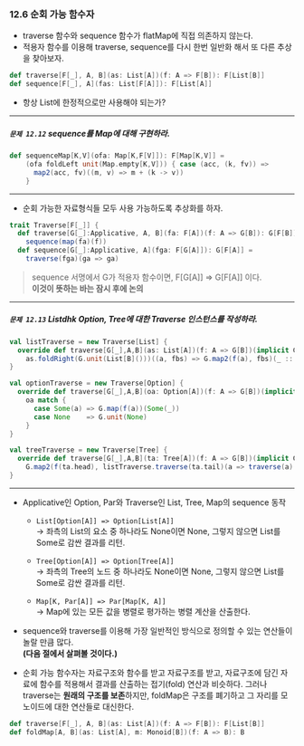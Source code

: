 ### 12.6 순회 가능 함수자

* traverse 함수와 sequence 함수가 flatMap에 직접 의존하지 않는다.
* 적용자 함수를 이용해 traverse, sequence를 다시 한번 일반화 해서 또 다른 추상을 찾아보자.
```scala
def traverse[F[_], A, B](as: List[A])(f: A => F[B]): F[List[B]]
def sequence[F[_], A](fas: List[F[A]]): F[List[A]]
```
* 항상 List에 한정적으로만 사용해야 되는가?  

---
##### `문제 12.12` sequence를 Map에 대해 구현하라.
```scala
def sequenceMap[K,V](ofa: Map[K,F[V]]): F[Map[K,V]] =
    (ofa foldLeft unit(Map.empty[K,V])) { case (acc, (k, fv)) =>
      map2(acc, fv)((m, v) => m + (k -> v))
    }
```
---

* 순회 가능한 자료형식들 모두 사용 가능하도록 추상화를 하자.
```scala
trait Traverse[F[_]] {
  def traverse[G[_]:Applicative, A, B](fa: F[A])(f: A => G[B]): G[F[B]] =
    sequence(map(fa)(f))
  def sequence[G[_]:Applicative, A](fga: F[G[A]]): G[F[A]] =
    traverse(fga)(ga => ga)
```
> sequence 서명에서 G가 적용자 함수이면, F[G[A]] => G[F[A]] 이다.  
**이것이 뜻하는 바는 잠시 후에 논의**

---
##### `문제 12.13` Listdhk Option, Tree에 대한 Traverse 인스턴스를 작성하라.
```scala
val listTraverse = new Traverse[List] {
  override def traverse[G[_],A,B](as: List[A])(f: A => G[B])(implicit G: Applicative[G]): G[List[B]] =
    as.foldRight(G.unit(List[B]()))((a, fbs) => G.map2(f(a), fbs)(_ :: _))
}

val optionTraverse = new Traverse[Option] {
  override def traverse[G[_],A,B](oa: Option[A])(f: A => G[B])(implicit G: Applicative[G]): G[Option[B]] =
    oa match {
      case Some(a) => G.map(f(a))(Some(_))
      case None    => G.unit(None)
    }
}

val treeTraverse = new Traverse[Tree] {
  override def traverse[G[_],A,B](ta: Tree[A])(f: A => G[B])(implicit G: Applicative[G]): G[Tree[B]] =
    G.map2(f(ta.head), listTraverse.traverse(ta.tail)(a => traverse(a)(f)))(Tree(_, _))
}
```
---

* Applicative인 Option, Par와 Traverse인 List, Tree, Map의 sequence 동작
  * `List[Option[A]] => Option[List[A]]`  
    -> 좌측의 List의 요소 중 하나라도 None이면 None, 그렇지 않으면 List를 Some로 감싼 결과를 리턴.

  * `Tree[Option[A]] => Option[Tree[A]]`  
    -> 좌측의 Tree의 노드 중 하나라도 None이면 None, 그렇지 않으면 List를 Some로 감싼 결과를 리턴.

  * `Map[K, Par[A]] => Par[Map[K, A]]`  
    -> Map에 있는 모든 값을 병렬로 평가하는 병렬 계산을 산출한다.
    
* sequence와 traverse를 이용해 가장 일반적인 방식으로 정의할 수 있는 연산들이 놀랄 만큼 많다.  
  **(다음 절에서 살펴볼 것이다.)**
* 순회 가능 함수자는 자료구조와 함수를 받고 자료구조를 받고, 자료구조에 담긴 자료에 함수를 적용해서 결과를 산출하는 접기(fold) 연산과 비슷하다. 그러나 traverse는 **원래의 구조를 보존**하지만, foldMap은 구조를 폐기하고 그 자리를 모노이드에 대한 연산들로 대신한다. 
```scala
def traverse[F[_], A, B](as: List[A])(f: A => F[B]): F[List[B]]
def foldMap[A, B](as: List[A], m: Monoid[B])(f: A => B): B
```
